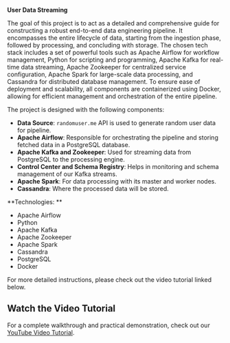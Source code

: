 **User Data Streaming**

The goal of this project is to act as a detailed and comprehensive guide for constructing a robust end-to-end data engineering pipeline. It encompasses the entire lifecycle of data, starting from the ingestion phase, followed by processing, and concluding with storage. The chosen tech stack includes a set of powerful tools such as Apache Airflow for workflow management, Python for scripting and programming, Apache Kafka for real-time data streaming, Apache Zookeeper for centralized service configuration, Apache Spark for large-scale data processing, and Cassandra for distributed database management. To ensure ease of deployment and scalability, all components are containerized using Docker, allowing for efficient management and orchestration of the entire pipeline.



The project is designed with the following components:

- **Data Source**: `randomuser.me` API is used to generate random user data for pipeline.
- **Apache Airflow**: Responsible for orchestrating the pipeline and storing fetched data in a PostgreSQL database.
- **Apache Kafka and Zookeeper**: Used for streaming data from PostgreSQL to the processing engine.
- **Control Center and Schema Registry**: Helps in monitoring and schema management of our Kafka streams.
- **Apache Spark**: For data processing with its master and worker nodes.
- **Cassandra**: Where the processed data will be stored.

**Technologies: **
- Apache Airflow
- Python
- Apache Kafka
- Apache Zookeeper
- Apache Spark
- Cassandra
- PostgreSQL
- Docker


For more detailed instructions, please check out the video tutorial linked below.

## Watch the Video Tutorial

For a complete walkthrough and practical demonstration, check out our [YouTube Video Tutorial](https://www.youtube.com/watch?v=GqAcTrqKcrY).
